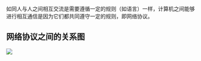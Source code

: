 如同人与人之间相互交流是需要遵循一定的规则（如语言）一样，计算机之间能够进行相互通信是因为它们都共同遵守一定的规则，即网络协议。

## 网络协议之间的关系图

![](https://img2018.cnblogs.com/blog/1217276/201905/1217276-20190503165942538-1220277464.png)
